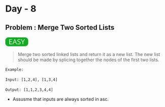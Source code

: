 # Day - 8

## Problem : Merge Two Sorted Lists
<img src="../.assets/easy.png" height="30px">

> Merge two sorted linked lists and return it as a new list. The new list should be made by splicing together the nodes of the first two lists.



```
Example:

Input: [1,2,4], [1,3,4]

Output: [1,1,2,3,4,4]
```
- Assusme that inputs are always sorted in asc.